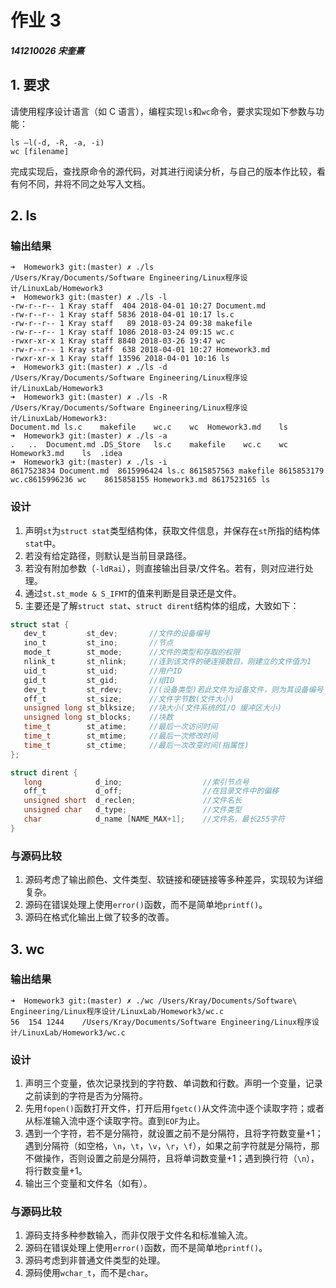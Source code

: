 # 作业 3

##### 141210026 宋奎熹

## 1. 要求

请使用程序设计语言（如 C 语言），编程实现`ls`和`wc`命令，要求实现如下参数与功能：

```
ls –l(-d, -R, -a, -i)‏
wc [filename]
```

完成实现后，查找原命令的源代码，对其进行阅读分析，与自己的版本作比较，看有何不同，并将不同之处写入文档。

## 2. ls

### 输出结果

```
➜  Homework3 git:(master) ✗ ./ls
/Users/Kray/Documents/Software Engineering/Linux程序设计/LinuxLab/Homework3
➜  Homework3 git:(master) ✗ ./ls -l
-rw-r--r-- 1 Kray staff  404 2018-04-01 10:27 Document.md
-rw-r--r-- 1 Kray staff 5836 2018-04-01 10:17 ls.c
-rw-r--r-- 1 Kray staff   89 2018-03-24 09:38 makefile
-rw-r--r-- 1 Kray staff 1086 2018-03-24 09:15 wc.c
-rwxr-xr-x 1 Kray staff 8840 2018-03-26 19:47 wc
-rw-r--r-- 1 Kray staff  638 2018-04-01 10:27 Homework3.md
-rwxr-xr-x 1 Kray staff 13596 2018-04-01 10:16 ls
➜  Homework3 git:(master) ✗ ./ls -d
/Users/Kray/Documents/Software Engineering/Linux程序设计/LinuxLab/Homework3
➜  Homework3 git:(master) ✗ ./ls -R
/Users/Kray/Documents/Software Engineering/Linux程序设计/LinuxLab/Homework3:
Document.md	ls.c	makefile	wc.c	wc	Homework3.md	ls	
➜  Homework3 git:(master) ✗ ./ls -a
.	..	Document.md	.DS_Store	ls.c	makefile	wc.c	wc	Homework3.md	ls	.idea	
➜  Homework3 git:(master) ✗ ./ls -i
8617523834 Document.md	8615996424 ls.c	8615857563 makefile	8615853179 wc.c8615996236 wc	8615858155 Homework3.md	8617523165 ls
```

### 设计

1. 声明`st`为`struct stat`类型结构体，获取文件信息，并保存在`st`所指的结构体`stat`中。
2. 若没有给定路径，则默认是当前目录路径。
3. 若没有附加参数（`-ldRai`），则直接输出目录/文件名。若有，则对应进行处理。
4. 通过`st.st_mode & S_IFMT`的值来判断是目录还是文件。
5. 主要还是了解`struct stat`、`struct dirent`结构体的组成，大致如下：

```C
struct stat {
   dev_t         st_dev;       //文件的设备编号
   ino_t         st_ino;       //节点
   mode_t        st_mode;      //文件的类型和存取的权限
   nlink_t       st_nlink;     //连到该文件的硬连接数目，刚建立的文件值为1
   uid_t         st_uid;       //用户ID
   gid_t         st_gid;       //组ID
   dev_t         st_rdev;      //(设备类型)若此文件为设备文件，则为其设备编号
   off_t         st_size;      //文件字节数(文件大小)
   unsigned long st_blksize;   //块大小(文件系统的I/O 缓冲区大小)
   unsigned long st_blocks;    //块数
   time_t        st_atime;     //最后一次访问时间
   time_t        st_mtime;     //最后一次修改时间
   time_t        st_ctime;     //最后一次改变时间(指属性)
};

struct dirent {
   long            d_ino;                  //索引节点号
   off_t           d_off;                  //在目录文件中的偏移 
   unsigned short  d_reclen;               //文件名长 
   unsigned char   d_type;                 //文件类型
   char            d_name [NAME_MAX+1];    //文件名，最长255字符 
}  
```

### 与源码比较

1. 源码考虑了输出颜色、文件类型、软链接和硬链接等多种差异，实现较为详细复杂。
2. 源码在错误处理上使用`error()`函数，而不是简单地`printf()`。
3. 源码在格式化输出上做了较多的改善。

## 3. wc 

### 输出结果

```
➜  Homework3 git:(master) ✗ ./wc /Users/Kray/Documents/Software\ Engineering/Linux程序设计/LinuxLab/Homework3/wc.c
56	154	1244	/Users/Kray/Documents/Software Engineering/Linux程序设计/LinuxLab/Homework3/wc.c
```
### 设计

1. 声明三个变量，依次记录找到的字符数、单词数和行数。声明一个变量，记录之前读到的字符是否为分隔符。
2. 先用`fopen()`函数打开文件，打开后用`fgetc()`从文件流中逐个读取字符；或者从标准输入流中逐个读取字符。直到`EOF`为止。
3. 遇到一个字符，若不是分隔符，就设置之前不是分隔符，且将字符数变量+1；遇到分隔符（如空格，`\n`，`\t`，`\v`，`\r`，`\f`），如果之前字符就是分隔符，那不做操作，否则设置之前是分隔符，且将单词数变量+1；遇到换行符（`\n`），将行数变量+1。
4. 输出三个变量和文件名（如有）。

### 与源码比较

1. 源码支持多种参数输入，而非仅限于文件名和标准输入流。
2. 源码在错误处理上使用`error()`函数，而不是简单地`printf()`。
3. 源码考虑到非普通文件类型的处理。
4. 源码使用`wchar_t`，而不是`char`。


